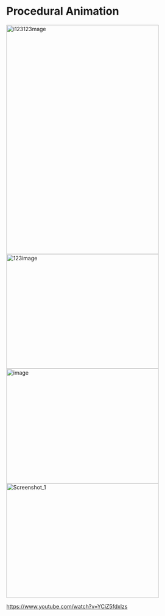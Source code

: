 # Procedural Animation
<img width="400" height="600" alt="i123123mage" src="https://github.com/user-attachments/assets/66478832-d1ef-459b-9eb1-457944764891" />  

<img width="400" height="300" alt="123image" src="https://github.com/user-attachments/assets/7f43a135-f1db-4e34-a458-69052e8b0669" />    

<img width="400" height="300" alt="image" src="https://github.com/user-attachments/assets/13caa2e5-4dbc-41e2-8a79-4a3345d6fbb4" />    

<img width="400" height="300" alt="Screenshot_1" src="https://github.com/user-attachments/assets/fa71ceda-7ff2-4abf-9486-deb477e65999" />


https://www.youtube.com/watch?v=YCiZ5fdxlzs
